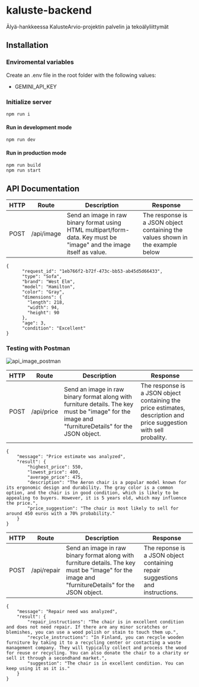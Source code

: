 # kaluste-backend
Älyä-hankkeessa KalusteArvio-projektin palvelin ja tekoälyliittymät

## Installation

### Enviromental variables
Create an .env file in the root folder with the following values:
- GEMINI_API_KEY

### Initialize server
```
npm run i
```
#### Run in development mode
```
npm run dev
```
#### Run in production mode
```
npm run build
npm run start
```

## API Documentation
| HTTP | Route      | Description | Response |
| ---- | ---------- | ----------- | -------- |
| POST | /api/image | Send an image in raw binary format using HTML multipart/form-data. Key must be "image" and the image itself as value. | The response is a JSON object containing the values shown in the example below |
```
{
      "request_id": "1eb766f2-b72f-473c-bb53-ab45d5d66433",
      "type": "Sofa",
      "brand": "West Elm",
      "model": "Hamilton",
      "color": "Gray",
      "dimensions": {
        "length": 218,
        "width": 94,
        "height": 90
      },
      "age": 3,
      "condition": "Excellent"
}
```

### Testing with Postman
![api_image_postman](https://github.com/user-attachments/assets/538d506f-8d67-4b6b-af5b-67b7f1b1fabf)

| HTTP | Route      | Description | Response |
| ---- | ---------- | ----------- | -------- |
| POST | /api/price | Send an image in raw binary format along with furniture details. The key must be "image" for the image and "furnitureDetails" for the JSON object. | The response is a JSON object containing the price estimates, description and price suggestion with sell probality. |
```
{
    "message": "Price estimate was analyzed",
    "result": {
        "highest_price": 550,
        "lowest_price": 400,
        "average_price": 475,
        "description": "The Aeron chair is a popular model known for its ergonomic design and durability. The gray color is a common option, and the chair is in good condition, which is likely to be appealing to buyers. However, it is 5 years old, which may influence the price.",
        "price_suggestion": "The chair is most likely to sell for around 450 euros with a 70% probability."
    }
}
```

| HTTP | Route | Description | Response |
| ---- | ----- | ----------- | -------- |
| POST | /api/repair | Send an image in raw binary format along with furniture details. The key must be "image" for the image and "furnitureDetails" for the JSON object. | The reponse is a JSON object containing repair suggestions and instructions. |
```
{
    "message": "Repair need was analyzed",
    "result": {
        "repair_instructions": "The chair is in excellent condition and does not need repair. If there are any minor scratches or blemishes, you can use a wood polish or stain to touch them up.",
        "recycle_instructions": "In Finland, you can recycle wooden furniture by taking it to a recycling center or contacting a waste management company. They will typically collect and process the wood for reuse or recycling. You can also donate the chair to a charity or sell it through a secondhand market.",
        "suggestion": "The chair is in excellent condition. You can keep using it as it is."
    }
}
```
